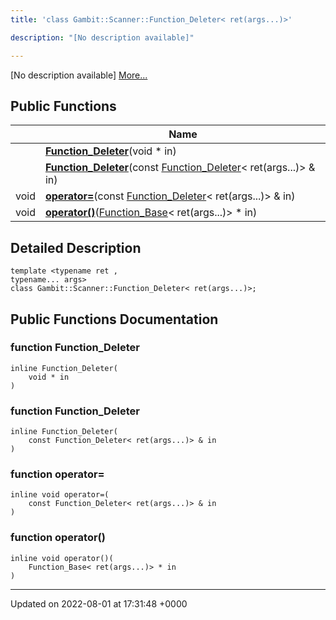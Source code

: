 ```yaml
---
title: 'class Gambit::Scanner::Function_Deleter< ret(args...)>'

description: "[No description available]"

---
```









[No description available] [More...](#detailed-description)

## Public Functions

|                | Name           |
| -------------- | -------------- |
| | **[Function_Deleter](/documentation/code/gambit_sphinxclasses/classgambit_1_1scanner_1_1function__deleter_3_01ret_07args_8_8_8_08_4/#function-function-deleter)**(void * in) |
| | **[Function_Deleter](/documentation/code/gambit_sphinxclasses/classgambit_1_1scanner_1_1function__deleter_3_01ret_07args_8_8_8_08_4/#function-function-deleter)**(const [Function_Deleter](/documentation/code/gambit_sphinxclasses/classgambit_1_1scanner_1_1function__deleter/)< ret(args...)> & in) |
| void | **[operator=](/documentation/code/gambit_sphinxclasses/classgambit_1_1scanner_1_1function__deleter_3_01ret_07args_8_8_8_08_4/#function-operator=)**(const [Function_Deleter](/documentation/code/gambit_sphinxclasses/classgambit_1_1scanner_1_1function__deleter/)< ret(args...)> & in) |
| void | **[operator()](/documentation/code/gambit_sphinxclasses/classgambit_1_1scanner_1_1function__deleter_3_01ret_07args_8_8_8_08_4/#function-operator())**([Function_Base](/documentation/code/gambit_sphinxclasses/classgambit_1_1scanner_1_1function__base/)< ret(args...)> * in) |

## Detailed Description

```
template <typename ret ,
typename... args>
class Gambit::Scanner::Function_Deleter< ret(args...)>;
```

## Public Functions Documentation

### function Function_Deleter

```
inline Function_Deleter(
    void * in
)
```


### function Function_Deleter

```
inline Function_Deleter(
    const Function_Deleter< ret(args...)> & in
)
```


### function operator=

```
inline void operator=(
    const Function_Deleter< ret(args...)> & in
)
```


### function operator()

```
inline void operator()(
    Function_Base< ret(args...)> * in
)
```


-------------------------------

Updated on 2022-08-01 at 17:31:48 +0000